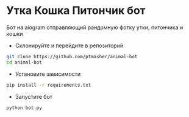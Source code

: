 # Утка Кошка Питончик бот

Бот на aiogram отправляющий рандомную фотку утки, питончика и кошки

- Склонируйте и перейдите в репозиторий
```bash
git clone https://github.com/ptmasher/animal-bot
cd animal-bot
```

- Установите зависимости
```bash
pip install -r requirements.txt
```

- Запустите бот
```bash
python bot.py
```